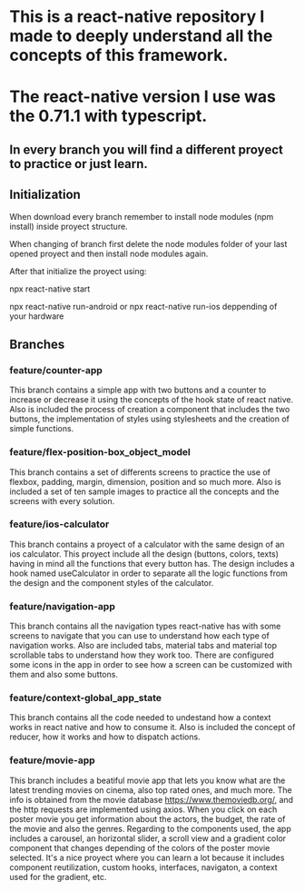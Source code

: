 # This is a react-native repository I made to deeply understand all the concepts of this framework.
# The react-native version I use was the 0.71.1 with typescript. 

## In every branch you will find a different proyect to practice or just learn.

## Initialization
When download every branch remember to install node modules (npm install) inside
proyect structure.

When changing of branch first delete the node modules folder of your last opened proyect
and then install node modules again.

After that initialize the proyect using:

npx react-native start

npx react-native run-android or npx react-native run-ios deppending of your hardware

## Branches

### feature/counter-app
This branch contains a simple app with two buttons and a counter to increase or decrease it
using the concepts of the hook state of react native.
Also is included the process of creation a component that includes the two buttons, the
implementation of styles using stylesheets and the creation of simple functions.

### feature/flex-position-box_object_model
This branch contains a set of differents screens to practice the use of flexbox, padding,
margin, dimension, position and so much more.
Also is included a set of ten sample images to practice all the concepts and the screens
with every solution.

### feature/ios-calculator
This branch contains a proyect of a calculator with the same design of an ios calculator.
This proyect include all the design (buttons, colors, texts) having in mind all the 
functions that every button has.
The design includes a hook named useCalculator in order to separate all the logic functions
from the design and the component styles of the calculator.

### feature/navigation-app
This branch contains all the navigation types react-native has with some screens to navigate
that you can use to understand how each type of navigation works.
Also are included tabs, material tabs and material top scrollable tabs to understand how
they work too. 
There are configured some icons in the app in order to see how a screen can be customized
with them and also some buttons.

### feature/context-global_app_state
This branch contains all the code needed to undestand how a context works in
react native and how to consume it. Also is included the concept of reducer, how it works
and how to dispatch actions.

### feature/movie-app
This branch includes a beatiful movie app that lets you know what are the latest trending
movies on cinema, also top rated ones, and much more. The info is obtained from the movie
database https://www.themoviedb.org/, and the http requests are implemented using axios.
When you click on each poster movie you get information about the actors, the budget, the rate 
of the movie and also the genres.
Regarding to the components used, the app includes a carousel, an horizontal slider, a scroll
view and a gradient color component that changes depending of the colors of the poster movie
selected.
It's a nice proyect where you can learn a lot because it includes component reutilization, 
custom hooks, interfaces, navigaton, a context used for the gradient, etc.